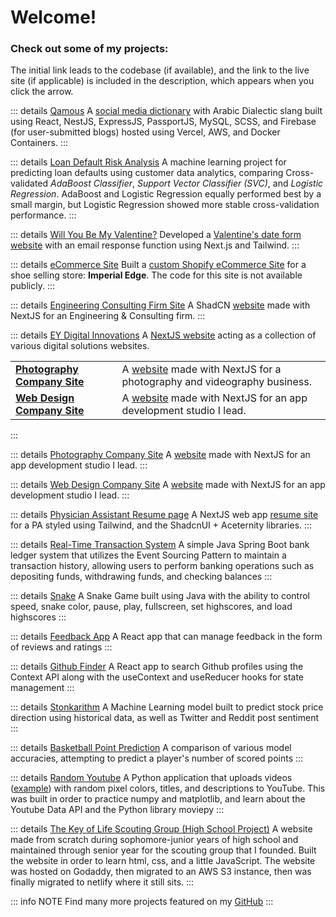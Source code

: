 # Welcome!
### Check out some of my projects:
The initial link leads to the codebase (if available), and the link to the live site (if applicable) is included in the description, which appears when you click the arrow.

::: details [Qamous](https://github.com/Qamous/Qamous)
A [social media dictionary](https://qamous.org) with Arabic Dialectic slang built using React, NestJS, ExpressJS, PassportJS, MySQL, SCSS, and Firebase (for user-submitted blogs) hosted using Vercel, AWS, and Docker Containers.
:::

::: details [Loan Default Risk Analysis](https://github.com/anthonyyoussef01/Credit-Risk-Analysis)
A machine learning project for predicting loan defaults using customer data analytics, comparing Cross-validated *AdaBoost Classifier*, *Support Vector Classifier (SVC)*, and *Logistic Regression*. AdaBoost and Logistic Regression equally performed best by a small margin, but Logistic Regression showed more stable cross-validation performance.
:::

::: details [Will You Be My Valentine?](https://github.com/anthonyyoussef01/WillYouBeMyValentine)
Developed a [Valentine's date form website](https://will-you-be-my-valentine-lac-three.vercel.app/) with an email response function using Next.js and Tailwind.
:::

::: details [eCommerce Site](https://imperial-edge.com)
Built a [custom Shopify eCommerce Site](https://imperial-edge.com) for a shoe selling store: **Imperial Edge**. The code for this site is not available publicly.
:::

::: details [Engineering Consulting Firm Site](https://github.com/anthonyyoussef01/PerspectiveEngineering)
A ShadCN [website](https://pec-mep.com) made with NextJS for an Engineering & Consulting firm.
:::

::: details [EY Digital Innovations](https://github.com/anthonyyoussef01/ey-digital-innovations)
A [NextJS website](https://www.elkommos.com) acting as a collection of various digital solutions websites.

<table>
  <tr>
    <td><strong><a href="https://github.com/anthonyyoussef01/ey-photo">Photography Company Site</a></strong></td>
    <td>A <a href="https://photo.elkommos.com/">website</a> made with NextJS for a photography and videography business.</td>
  </tr>
  <tr>
    <td><strong><a href="https://github.com/anthonyyoussef01/elkommos-web-design">Web Design Company Site</a></strong></td>
    <td>A <a href="https://web.elkommos.com/">website</a> made with NextJS for an app development studio I lead.</td>
  </tr>
</table>
:::

::: details [Photography Company Site](https://https://github.com/anthonyyoussef01/ey-photo)
A [website](https://web.elkommos.com/) made with NextJS for an app development studio I lead.
:::

::: details [Web Design Company Site](https://github.com/anthonyyoussef01/elkommos-web-design)
A [website](https://web.elkommos.com/) made with NextJS for an app development studio I lead.
:::

::: details [Physician Assistant Resume page](https://github.com/anthonyyoussef01/lily)
A NextJS web app [resume site](https://lily.elkommos.com) for a PA styled using Tailwind, and the ShadcnUI + Aceternity libraries.
:::

::: details [Real-Time Transaction System](https://github.com/anthonyyoussef01/Real-Time-Transaction-System)
A simple Java Spring Boot bank ledger system that utilizes the Event Sourcing Pattern to maintain a transaction history, allowing users to perform banking operations such as depositing funds, withdrawing funds, and checking balances
:::

::: details [Snake](https://github.com/anthonyyoussef01/Snake)
A Snake Game built using Java with the ability to control speed, snake color, pause, play, fullscreen, set highscores, and load highscores
:::

::: details [Feedback App](https://github.com/anthonyyoussef01/feedback-app)
A React app that can manage feedback in the form of reviews and ratings
:::

::: details [Github Finder](https://github.com/anthonyyoussef01/github-finder)
A React app to search Github profiles using the Context API along with the useContext and useReducer hooks for state management
:::

::: details [Stonkarithm](https://github.com/anthonyyoussef01/Stonkarithm)
A Machine Learning model built to predict stock price direction using historical data, as well as Twitter and Reddit post sentiment
:::

::: details [Basketball Point Prediction](https://github.com/anthonyyoussef01/BasketballPointPrediction)
A comparison of various model accuracies, attempting to predict a player's number of scored points
:::

::: details [Random Youtube](https://github.com/anthonyyoussef01/RandomYoutube)
A Python application that uploads videos ([example](https://www.youtube.com/watch?v=_HFGI9vTsL8&feature=youtu.be)) with random pixel colors, titles, and descriptions to YouTube. This was built in order to practice numpy and matplotlib, and learn about the Youtube Data API and the Python library moviepy
:::

::: details [The Key of Life Scouting Group (High School Project)](https://github.com/anthonyyoussef01/The-Key-Of-Life-Scouting-Group)
A website made from scratch during sophomore-junior years of high school and maintained through senior year for the scouting group that I founded. Built the website in order to learn html, css, and a little JavaScript. The website was hosted on Godaddy, then migrated to an AWS S3 instance, then was finally migrated to netlify where it still sits.
:::

::: info NOTE
Find many more projects featured on my [GitHub](https://github.com/anthonyyoussef01)
:::
